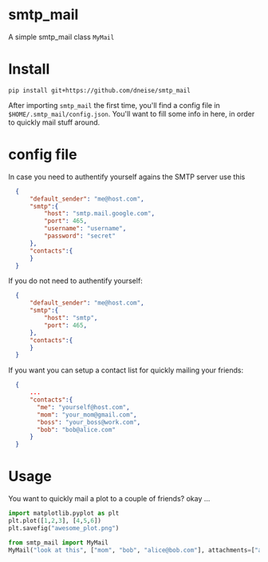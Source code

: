 # smtp_mail

A simple smtp_mail class `MyMail`

# Install

    pip install git+https://github.com/dneise/smtp_mail

After importing `smtp_mail` the first time, you'll find a config file in `$HOME/.smtp_mail/config.json`.
You'll want to fill some info in here, in order to quickly mail stuff around.

# config file

In case you need to authentify yourself agains the SMTP server use this
```json
  {
      "default_sender": "me@host.com",
      "smtp":{
          "host": "smtp.mail.google.com",
          "port": 465,
          "username": "username",
          "password": "secret"
      },
      "contacts":{
      }
  }
```
If you do not need to authentify yourself:
```json
  {
      "default_sender": "me@host.com",
      "smtp":{
          "host": "smtp",
          "port": 465,
      },
      "contacts":{
      }
  }
```

If you want you can setup a contact list for quickly mailing your friends:
```json
  {
      ...
      "contacts":{
        "me": "yourself@host.com",
        "mom": "your_mom@gmail.com",
        "boss": "your_boss@work.com",
        "bob": "bob@alice.com"
      }
  }
```


# Usage 

You want to quickly mail a plot to a couple of friends? okay ...

```python
import matplotlib.pyplot as plt
plt.plot([1,2,3], [4,5,6])
plt.savefig("awesome_plot.png")

from smtp_mail import MyMail
MyMail("look at this", ["mom", "bob", "alice@bob.com"], attachments=["awesome_plot.png"]).send()
```
